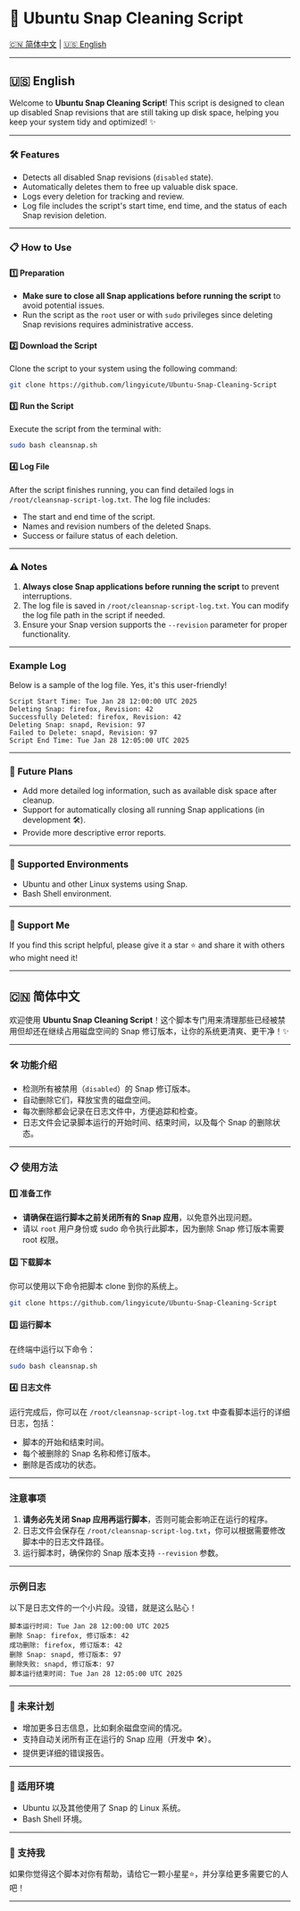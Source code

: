 # 🧹 Ubuntu Snap Cleaning Script

[🇨🇳 简体中文](https://github.com/lingyicute/Ubuntu-Snap-Cleaning-Script?tab=readme-ov-file#-%E7%AE%80%E4%BD%93%E4%B8%AD%E6%96%87) | [🇺🇸 English](https://github.com/lingyicute/Ubuntu-Snap-Cleaning-Script?tab=readme-ov-file#-english)

---

## 🇺🇸 English

Welcome to **Ubuntu Snap Cleaning Script**! This script is designed to clean up disabled Snap revisions that are still taking up disk space, helping you keep your system tidy and optimized! ✨

---

### 🛠 Features
- Detects all disabled Snap revisions (`disabled` state).
- Automatically deletes them to free up valuable disk space.
- Logs every deletion for tracking and review.
- Log file includes the script's start time, end time, and the status of each Snap revision deletion.

---

### 📋 How to Use

#### 1️⃣ Preparation
- **Make sure to close all Snap applications before running the script** to avoid potential issues.
- Run the script as the `root` user or with `sudo` privileges since deleting Snap revisions requires administrative access.

#### 2️⃣ Download the Script
Clone the script to your system using the following command:
```bash
git clone https://github.com/lingyicute/Ubuntu-Snap-Cleaning-Script
```

#### 3️⃣ Run the Script
Execute the script from the terminal with:
```bash
sudo bash cleansnap.sh
```

#### 4️⃣ Log File
After the script finishes running, you can find detailed logs in `/root/cleansnap-script-log.txt`. The log file includes:
- The start and end time of the script.
- Names and revision numbers of the deleted Snaps.
- Success or failure status of each deletion.

---

### ⚠️ Notes
1. **Always close Snap applications before running the script** to prevent interruptions.
2. The log file is saved in `/root/cleansnap-script-log.txt`. You can modify the log file path in the script if needed.
3. Ensure your Snap version supports the `--revision` parameter for proper functionality.

---

### Example Log
Below is a sample of the log file. Yes, it's this user-friendly!
```
Script Start Time: Tue Jan 28 12:00:00 UTC 2025
Deleting Snap: firefox, Revision: 42
Successfully Deleted: firefox, Revision: 42
Deleting Snap: snapd, Revision: 97
Failed to Delete: snapd, Revision: 97
Script End Time: Tue Jan 28 12:05:00 UTC 2025
```

---

### 🌟 Future Plans
- Add more detailed log information, such as available disk space after cleanup.
- Support for automatically closing all running Snap applications (in development 🛠).
- Provide more descriptive error reports.

---

### 🐧 Supported Environments
- Ubuntu and other Linux systems using Snap.
- Bash Shell environment.

---

### 💖 Support Me
If you find this script helpful, please give it a star ⭐ and share it with others who might need it!

---

## 🇨🇳 简体中文

欢迎使用 **Ubuntu Snap Cleaning Script**！这个脚本专门用来清理那些已经被禁用但却还在继续占用磁盘空间的 Snap 修订版本，让你的系统更清爽、更干净！✨

---

### 🛠 功能介绍
- 检测所有被禁用（`disabled`）的 Snap 修订版本。
- 自动删除它们，释放宝贵的磁盘空间。
- 每次删除都会记录在日志文件中，方便追踪和检查。
- 日志文件会记录脚本运行的开始时间、结束时间，以及每个 Snap 的删除状态。
---

### 📋 使用方法

#### 1️⃣ 准备工作
- **请确保在运行脚本之前关闭所有的 Snap 应用**，以免意外出现问题。
- 请以 `root` 用户身份或 sudo 命令执行此脚本，因为删除 Snap 修订版本需要 root 权限。

#### 2️⃣ 下载脚本
你可以使用以下命令把脚本 clone 到你的系统上。
```bash
git clone https://github.com/lingyicute/Ubuntu-Snap-Cleaning-Script
```

#### 3️⃣ 运行脚本
在终端中运行以下命令：
```bash
sudo bash cleansnap.sh
```

#### 4️⃣ 日志文件
运行完成后，你可以在 `/root/cleansnap-script-log.txt` 中查看脚本运行的详细日志，包括：
- 脚本的开始和结束时间。
- 每个被删除的 Snap 名称和修订版本。
- 删除是否成功的状态。

---

### 注意事项
1. **请务必先关闭 Snap 应用再运行脚本**，否则可能会影响正在运行的程序。
2. 日志文件会保存在 `/root/cleansnap-script-log.txt`，你可以根据需要修改脚本中的日志文件路径。
3. 运行脚本时，确保你的 Snap 版本支持 `--revision` 参数。

---

### 示例日志
以下是日志文件的一个小片段。没错，就是这么贴心！
```
脚本运行时间: Tue Jan 28 12:00:00 UTC 2025
删除 Snap: firefox, 修订版本: 42
成功删除: firefox, 修订版本: 42
删除 Snap: snapd, 修订版本: 97
删除失败: snapd, 修订版本: 97
脚本运行结束时间: Tue Jan 28 12:05:00 UTC 2025
```

---

### 🌟 未来计划
- 增加更多日志信息，比如剩余磁盘空间的情况。
- 支持自动关闭所有正在运行的 Snap 应用（开发中 🛠）。
- 提供更详细的错误报告。

---

### 🐧 适用环境
- Ubuntu 以及其他使用了 Snap 的 Linux 系统。
- Bash Shell 环境。

---

### 💖 支持我
如果你觉得这个脚本对你有帮助，请给它一颗小星星⭐，并分享给更多需要它的人吧！

---

